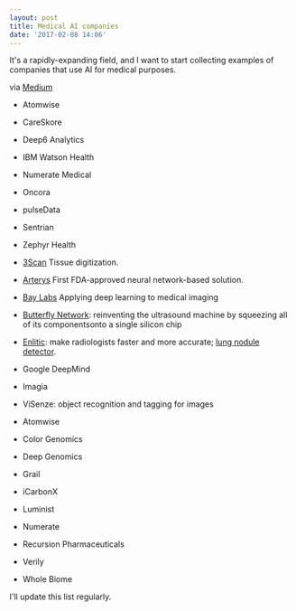```yaml
---
layout: post
title: Medical AI companies
date: '2017-02-08 14:06'
---
```


It's a rapidly-expanding field, and I want to start collecting examples of companies that use AI for medical purposes.

via [Medium](https://medium.com/machine-learnings/a-humans-guide-to-machine-learning-e179f43b67a0)


- Atomwise
- CareSkore
- Deep6 Analytics
- IBM Watson Health
- Numerate Medical
- Oncora
- pulseData
- Sentrian
- Zephyr Health

- [3Scan](http://www.3scan.com/) Tissue digitization.
- [Arterys](https://arterys.com/) First FDA-approved neural network-based solution.
- [Bay Labs](https://baylabs.io/) Applying deep learning to medical imaging
- [Butterfly Network](https://www.butterflynetinc.com/): reinventing the ultrasound machine by squeezing all of its components ​onto a single silicon chip
- [Enlitic](http://www.enlitic.com/): make radiologists faster and more accurate; [lung nodule detector](http://www.radiologytoday.net/archive/rt0516p12.shtml).
- Google DeepMind
- Imagia
- ViSenze: object recognition and tagging for images

- Atomwise
- Color Genomics
- Deep Genomics
- Grail
- iCarbonX
- Luminist
- Numerate
- Recursion Pharmaceuticals
- Verily
- Whole Biome



I'll update this list regularly.
